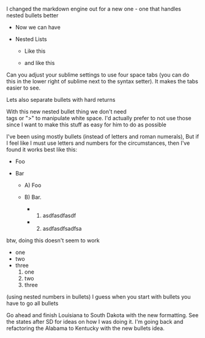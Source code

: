 I changed the markdown engine out for a new one - one that handles nested bullets better

- Now we can have

- Nested Lists

    - Like this

    - and like this

Can you adjust your sublime settings to use four space tabs (you can do this in the lower right of sublime next to the syntax setter). It makes the tabs easier to see.

Lets also separate bullets with hard returns

With this new nested bullet thing we don't need <br> tags or ">" to manipulate white space. I'd actually prefer to not use those since I want to make this stuff as easy for him to do as possible

I've been using mostly bullets (instead of letters and roman numerals), But if I feel like I must use letters and numbers for the circumstances, then I've found it works best like this:

- Foo

- Bar

    - A) Foo

    - B) Bar.

        - 1) asdfasdfasdf
        - 2) asdfasdfsadfsa


btw, doing this doesn't seem to work

- one
- two
- three
    1. one
    1. two
    1. three

(using nested numbers in bullets) I guess when you start with bullets you have to go all bullets

Go ahead and finish Louisiana to South Dakota with the new formatting. See the states after SD for ideas on how I was doing it. I'm going back and refactoring the Alabama to Kentucky with the new bullets idea. 